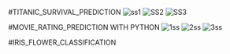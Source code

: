 #TITANIC_SURVIVAL_PREDICTION
![ss1](https://github.com/ChittimShalini/CODSOFT/assets/120195896/b7bc9e1d-26a4-4cc3-9a63-3ccd5b1090a8)
![SS2](https://github.com/ChittimShalini/CODSOFT/assets/120195896/a12a0072-a978-4cc9-8fe8-e5eddfd6bd1c)
![SS3](https://github.com/ChittimShalini/CODSOFT/assets/120195896/75e45131-a9c9-42d0-a7c8-a02e5985a3cf)

#MOVIE_RATING_PREDICTION WITH PYTHON
![1ss](https://github.com/ChittimShalini/CODSOFT/assets/120195896/b877590b-a0a8-415c-b65a-a1f96ca061da)
![2ss](https://github.com/ChittimShalini/CODSOFT/assets/120195896/18824b87-ebab-40d2-b6a5-8e0d72870f56)
![3ss](https://github.com/ChittimShalini/CODSOFT/assets/120195896/ea24577b-b1d9-4328-b2a7-b8d9f56bfa61)

#IRIS_FLOWER_CLASSIFICATION
